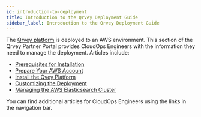 ```yaml
---
id: introduction-to-deployment
title: Introduction to the Qrvey Deployment Guide
sidebar_label: Introduction to the Qrvey Deployment Guide
---
```


The [Qrvey platform](../getting-started/intro-to-qrvey.md) is deployed to an AWS environment. This section of the Qrvey Partner Portal provides CloudOps Engineers with the information they need to manage the deployment. Articles include:

* [Prerequisites for Installation](../deployment/prerequisites/prerequisites-for-installation.md)
* [Prepare Your AWS Account](../deployment/preparing-aws-account/preparing-AWS-account.md)
* [Install the Qvey Platform](../deployment/installation/initial-installation.md)
* [Customizing the Deployment](../deployment/customizing/customizing-qrvey-deployment.md)
* [Managing the AWS Elasticsearch Cluster](../deployment/managing/manageawselasticsearch.md)

You can find additional articles for CloudOps Engineers using the links in the navigation bar. 